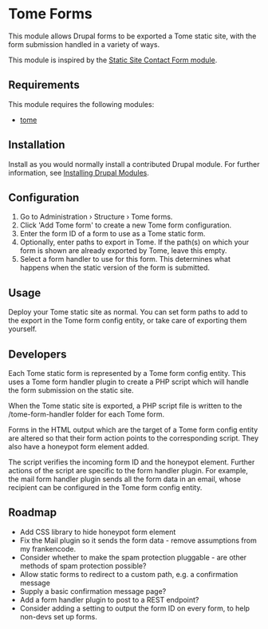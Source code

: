 # Tome Forms

This module allows Drupal forms to be exported a Tome static site, with the form
submission handled in a variety of ways.

This module is inspired by the [Static Site Contact Form
module](https://www.drupal.org/project/static_site_contact_form).

## Requirements

This module requires the following modules:

- [tome](https://www.drupal.org/project/tome)

## Installation

Install as you would normally install a contributed Drupal module. For further
information, see
[Installing Drupal Modules](https://www.drupal.org/docs/extending-drupal/installing-drupal-modules).

## Configuration

1. Go to Administration › Structure › Tome forms.
2. Click 'Add Tome form' to create a new Tome form configuration.
3. Enter the form ID of a form to use as a Tome static form.
4. Optionally, enter paths to export in Tome. If the path(s) on which your form
   is shown are already exported by Tome, leave this empty.
5. Select a form handler to use for this form. This determines what happens when
   the static version of the form is submitted.

## Usage

Deploy your Tome static site as normal. You can set form paths to add to the
export in the Tome form config entity, or take care of exporting them yourself.

## Developers

Each Tome static form is represented by a Tome form config entity. This uses a
Tome form handler plugin to create a PHP script which will handle the form
submission on the static site.

When the Tome static site is exported, a PHP script file is written to the
/tome-form-handler folder for each Tome form.

Forms in the HTML output which are the target of a Tome form config entity are
altered so that their form action points to the corresponding script. They also
have a honeypot form element added.

The script verifies the incoming form ID and the honeypot element. Further
actions of the script are specific to the form handler plugin. For example, the
mail form handler plugin sends all the form data in an email, whose recipient
can be configured in the Tome form config entity.

## Roadmap

- Add CSS library to hide honeypot form element
- Fix the Mail plugin so it sends the form data - remove assumptions from my
  frankencode.
- Consider whether to make the spam protection pluggable - are other methods of
  spam protection possible?
- Allow static forms to redirect to a custom path, e.g. a confirmation message
- Supply a basic confirmation message page?
- Add a form handler plugin to post to a REST endpoint?
- Consider adding a setting to output the form ID on every form, to help
  non-devs set up forms.
